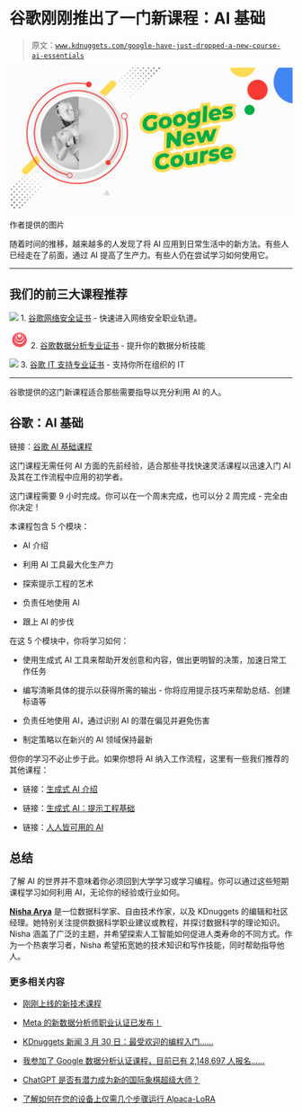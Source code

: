 # 谷歌刚刚推出了一门新课程：AI 基础

> 原文：[`www.kdnuggets.com/google-have-just-dropped-a-new-course-ai-essentials`](https://www.kdnuggets.com/google-have-just-dropped-a-new-course-ai-essentials)

![谷歌 AI 课程](img/c536516dc58f26260f7b767fbab8089f.png)

作者提供的图片

随着时间的推移，越来越多的人发现了将 AI 应用到日常生活中的新方法。有些人已经走在了前面，通过 AI 提高了生产力。有些人仍在尝试学习如何使用它。

* * *

## 我们的前三大课程推荐

![](img/0244c01ba9267c002ef39d4907e0b8fb.png) 1\. [谷歌网络安全证书](https://www.kdnuggets.com/google-cybersecurity) - 快速进入网络安全职业轨道。

![](img/e225c49c3c91745821c8c0368bf04711.png) 2\. [谷歌数据分析专业证书](https://www.kdnuggets.com/google-data-analytics) - 提升你的数据分析技能

![](img/0244c01ba9267c002ef39d4907e0b8fb.png) 3\. [谷歌 IT 支持专业证书](https://www.kdnuggets.com/google-itsupport) - 支持你所在组织的 IT

* * *

谷歌提供的这门新课程适合那些需要指导以充分利用 AI 的人。

## 谷歌：AI 基础

链接：[谷歌 AI 基础课程](http://imp.i384100.net/5grma9)

这门课程无需任何 AI 方面的先前经验，适合那些寻找快速灵活课程以迅速入门 AI 及其在工作流程中应用的初学者。

这门课程需要 9 小时完成。你可以在一个周末完成，也可以分 2 周完成 - 完全由你决定！

本课程包含 5 个模块：

+   AI 介绍

+   利用 AI 工具最大化生产力

+   探索提示工程的艺术

+   负责任地使用 AI

+   跟上 AI 的步伐

在这 5 个模块中，你将学习如何：

+   使用生成式 AI 工具来帮助开发创意和内容，做出更明智的决策，加速日常工作任务

+   编写清晰具体的提示以获得所需的输出 - 你将应用提示技巧来帮助总结、创建标语等

+   负责任地使用 AI，通过识别 AI 的潜在偏见并避免伤害

+   制定策略以在新兴的 AI 领域保持最新

但你的学习不必止步于此。如果你想将 AI 纳入工作流程，这里有一些我们推荐的其他课程：

+   链接：[生成式 AI 介绍](http://imp.i384100.net/1rxoea)

+   链接：[生成式 AI：提示工程基础](http://imp.i384100.net/angYRb)

+   链接：[人人皆可用的 AI](http://imp.i384100.net/AWZk0x)

## 总结

了解 AI 的世界并不意味着你必须回到大学学习或学习编程。你可以通过这些短期课程学习如何利用 AI，无论你的经验或行业如何。

[](https://www.linkedin.com/in/nisha-arya-ahmed/)****[Nisha Arya](https://www.linkedin.com/in/nisha-arya-ahmed/)**** 是一位数据科学家、自由技术作家，以及 KDnuggets 的编辑和社区经理。她特别关注提供数据科学职业建议或教程，并探讨数据科学的理论知识。Nisha 涵盖了广泛的主题，并希望探索人工智能如何促进人类寿命的不同方式。作为一个热衷学习者，Nisha 希望拓宽她的技术知识和写作技能，同时帮助指导他人。

### 更多相关内容

+   [刚刚上线的新技术课程](https://www.kdnuggets.com/new-tech-courses-that-have-just-landed)

+   [Meta 的新数据分析师职业认证已发布！](https://www.kdnuggets.com/metas-new-data-analyst-professional-certification-has-dropped)

+   [KDnuggets 新闻 3 月 30 日：最受欢迎的编程入门……](https://www.kdnuggets.com/2022/n13.html)

+   [我参加了 Google 数据分析认证课程，目前已有 2,148,697 人报名……](https://www.kdnuggets.com/i-took-the-google-data-analytics-certification-where-2148697-have-already-enrolled)

+   [ChatGPT 是否有潜力成为新的国际象棋超级大师？](https://www.kdnuggets.com/does-chatgpt-have-the-potential-to-become-a-new-chess-super-grandmaster)

+   [了解如何在您的设备上仅需几个步骤运行 Alpaca-LoRA](https://www.kdnuggets.com/2023/05/learn-run-alpacalora-device-steps.html)
